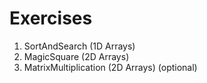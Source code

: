 # Exercises
1. SortAndSearch (1D Arrays)
2. MagicSquare (2D Arrays)
3. MatrixMultiplication (2D Arrays) (optional)
